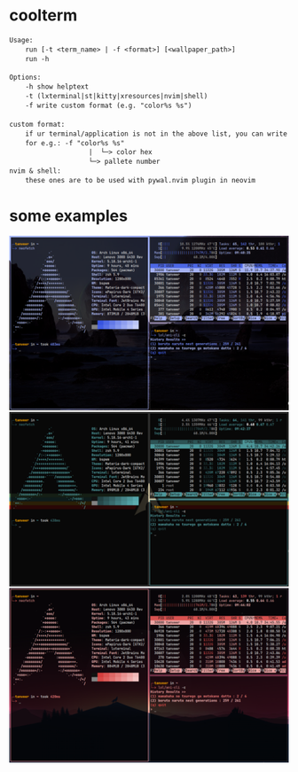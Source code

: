 # coolterm

```txt
Usage:
    run [-t <term_name> | -f <format>] [<wallpaper_path>]
    run -h

Options:
    -h show helptext
    -t (lxterminal|st|kitty|xresources|nvim|shell)
    -f write custom format (e.g. "color%s %s")

custom format:
    if ur terminal/application is not in the above list, you can write ur own custom format to generate color pallete
    for e.g.: -f "color%s %s"
    		    	|  └─> color hex
    		    	└─> pallete number
nvim & shell:
    these ones are to be used with pywal.nvim plugin in neovim
```

# some examples

<img src="./pic1.png">
<img src="./pic2.png">
<img src="./pic3.png">
